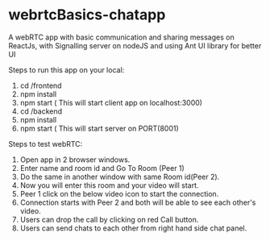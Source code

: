 # webrtcBasics-chatapp

A webRTC app with basic communication and sharing messages on ReactJs, with Signalling server on nodeJS and using Ant UI library for better UI

Steps to run this app on your local:

1. cd /frontend
2. npm install
3. npm start ( This will start client app on localhost:3000)
4. cd /backend
5. npm install
6. npm start ( This will start server on PORT(8001)

Steps to test webRTC:
1. Open app in 2 browser windows.
2. Enter name and room id and Go To Room (Peer 1)
3. Do the same in another window with same Room id(Peer 2).
4. Now you will enter this room and your video will start.
5. Peer 1 click on the below video icon to start the connection.
6. Connection starts with Peer 2 and both will be able to see each other's video.
7. Users can drop the call by clicking on red Call button.
8. Users can send chats to each other from right hand side chat panel.
